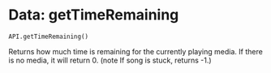 Data: getTimeRemaining
====

```
API.getTimeRemaining()
```

Returns how much time is remaining for the currently playing media. If there is no media, it will return 0.
(note If song is stuck, returns -1.)
